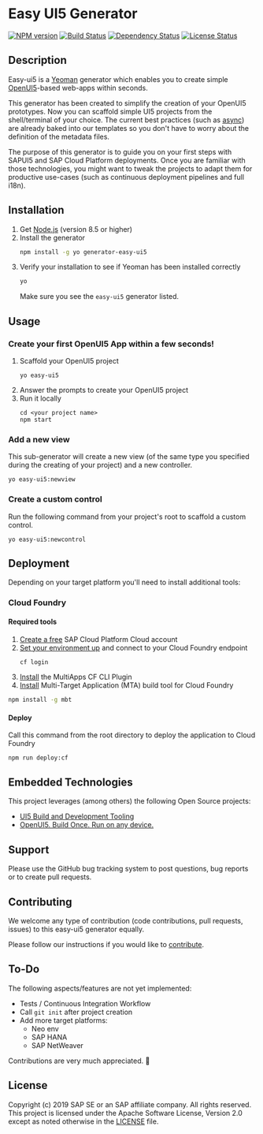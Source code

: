 # Easy UI5 Generator
[![NPM version][npm-image]][npm-url]
[![Build Status][circleci-image]][circleci-url]
[![Dependency Status][daviddm-image]][daviddm-url]
[![License Status][license-image]][license-url]

## Description

Easy-ui5 is a [Yeoman](http://yeoman.io/) generator which enables you to create simple [OpenUI5](https://openui5.hana.ondemand.com/)-based web-apps within seconds.

This generator has been created to simplify the creation of your OpenUI5 prototypes. Now you can scaffold simple UI5 projects from the shell/terminal of your choice. The current best practices (such as [async](https://blogs.sap.com/2018/12/18/ui5ers-buzz-41-best-practices-for-async-loading-in-ui5/)) are already baked into our templates so you don't have to worry about the definition of the metadata files.

The purpose of this generator is to guide you on your first steps with SAPUI5 and SAP Cloud Platform deployments. Once you are familiar with those technologies, you might want to tweak the projects to adapt them for productive use-cases (such as continuous deployment pipelines and full i18n).


## Installation

1. Get [Node.js](https://nodejs.org/en/download/) (version 8.5 or higher)
2. Install the generator
    ```sh
    npm install -g yo generator-easy-ui5
    ```
3. Verify your installation to see if Yeoman has been installed correctly
    ```sh
    yo
    ```
	Make sure you see the `easy-ui5` generator listed.


## Usage
### Create your first OpenUI5 App within a few seconds!

1. Scaffold your OpenUI5 project
    ```
    yo easy-ui5
    ```
2. Answer the prompts to create your OpenUI5 project
3. Run it locally
    ```
    cd <your project name>
    npm start
    ```

### Add a new view
This sub-generator will create a new view (of the same type you specified during the creating of your project)  and a new controller.
```
yo easy-ui5:newview
```

### Create a custom control
Run the following command from your project's root to scaffold a custom control.
```
yo easy-ui5:newcontrol
```

## Deployment
Depending on your target platform you'll need to install additional tools:

### Cloud Foundry
#### Required tools
1. [Create a free](https://developers.sap.com/mena/tutorials/hcp-create-trial-account.html) SAP Cloud Platform Cloud  account
2. [Set your environment up](https://developers.sap.com/tutorials/hcp-cf-getting-started.html) and connect to your Cloud Foundry endpoint
    ```sh
    cf login
    ```
3. [Install](https://github.com/cloudfoundry-incubator/multiapps-cli-plugin) the MultiApps CF CLI Plugin
4. [Install](https://github.com/SAP/cloud-mta-build-tool) Multi-Target Application (MTA) build tool for Cloud Foundry
```sh
npm install -g mbt
```

#### Deploy
Call this command from the root directory to deploy the application to Cloud Foundry
```
npm run deploy:cf
```


## Embedded Technologies
This project leverages (among others) the following Open Source projects:
* [UI5 Build and Development Tooling](https://github.com/SAP/ui5-tooling)
* [OpenUI5. Build Once. Run on any device.](https://github.com/SAP/openui5)

## Support

Please use the GitHub bug tracking system to post questions, bug reports or to create pull requests.

## Contributing

We welcome any type of contribution (code contributions, pull requests, issues) to this easy-ui5 generator equally.

Please follow our instructions if you would like to [contribute](https://github.com/SAP/generator-easy-ui5/blob/master/CONTRIBUTING.md).

## To-Do

The following aspects/features are not yet implemented:
* Tests / Continuous Integration Workflow
* Call `git init` after project creation
* Add more target platforms:
  * Neo env
  * SAP HANA
  * SAP NetWeaver

Contributions are very much appreciated. 🥳

## License

Copyright (c) 2019 SAP SE or an SAP affiliate company. All rights reserved.
This project is licensed under the Apache Software License, Version 2.0 except as noted otherwise in the [LICENSE](LICENSE) file.


[npm-image]: https://img.shields.io/npm/v/generator-easy-ui5.svg
[npm-url]: https://www.npmjs.com/package/generator-easy-ui5
[circleci-image]: https://img.shields.io/circleci/project/github/SAP/generator-easy-ui5.svg
[circleci-url]: https://circleci.com/gh/SAP/generator-easy-ui5
[daviddm-image]: https://img.shields.io/david/SAP/generator-easy-ui5.svg
[daviddm-url]: https://david-dm.org/yeoman/yeoman-test
[license-image]: https://img.shields.io/npm/l/generator-easy-ui5.svg
[license-url]: https://github.com/SAP/generator-easy-ui5/blob/master/LICENSE
